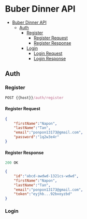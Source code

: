 # Buber Dinner API 

- [Buber Dinner API](#buber-dinner-api)
    - [Auth](#auth)
        - [Register](#register)
            - [Register Request](#register-request)
            - [Register Response](#register-response)
        - [Login](#login)
            - [Login Request](#login-request)
            - [Login Response](#login-response)
        
## Auth

### Register

```js
POST {{host}}/auth/register
```

#### Register Request

```json
{
    "firstName":"Napon",
    "lastName":"Tan",
    "email":"ponpon13173@gmail.com",
    "password":"1q2w3e4r"
}
```

#### Register Response

```js
200 OK
```

```json
{
    "id":"abcd-awdwd-1321cs-wdwd",
    "firstName":"Napon",
    "lastName":"Tan",
    "email":"ponpon13173@gmail.com",
    "token":"eyjhb...92bxoyzbd"
}
```

### Login